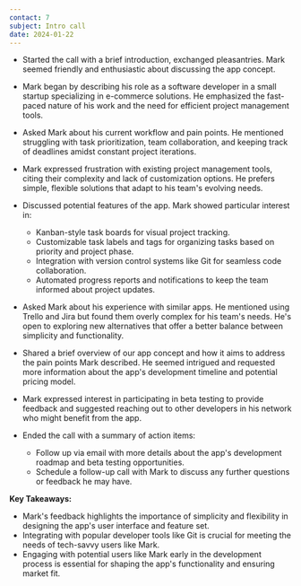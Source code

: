 ```yaml
---
contact: 7
subject: Intro call
date: 2024-01-22
---
```

- Started the call with a brief introduction, exchanged pleasantries. Mark seemed friendly and enthusiastic about discussing the app concept.
    
- Mark began by describing his role as a software developer in a small startup specializing in e-commerce solutions. He emphasized the fast-paced nature of his work and the need for efficient project management tools.
    
- Asked Mark about his current workflow and pain points. He mentioned struggling with task prioritization, team collaboration, and keeping track of deadlines amidst constant project iterations.
    
- Mark expressed frustration with existing project management tools, citing their complexity and lack of customization options. He prefers simple, flexible solutions that adapt to his team's evolving needs.
    
- Discussed potential features of the app. Mark showed particular interest in:
    
    - Kanban-style task boards for visual project tracking.
    - Customizable task labels and tags for organizing tasks based on priority and project phase.
    - Integration with version control systems like Git for seamless code collaboration.
    - Automated progress reports and notifications to keep the team informed about project updates.
- Asked Mark about his experience with similar apps. He mentioned using Trello and Jira but found them overly complex for his team's needs. He's open to exploring new alternatives that offer a better balance between simplicity and functionality.
    
- Shared a brief overview of our app concept and how it aims to address the pain points Mark described. He seemed intrigued and requested more information about the app's development timeline and potential pricing model.
    
- Mark expressed interest in participating in beta testing to provide feedback and suggested reaching out to other developers in his network who might benefit from the app.
    
- Ended the call with a summary of action items:
    
    - Follow up via email with more details about the app's development roadmap and beta testing opportunities.
    - Schedule a follow-up call with Mark to discuss any further questions or feedback he may have.

**Key Takeaways:**

- Mark's feedback highlights the importance of simplicity and flexibility in designing the app's user interface and feature set.
- Integrating with popular developer tools like Git is crucial for meeting the needs of tech-savvy users like Mark.
- Engaging with potential users like Mark early in the development process is essential for shaping the app's functionality and ensuring market fit.